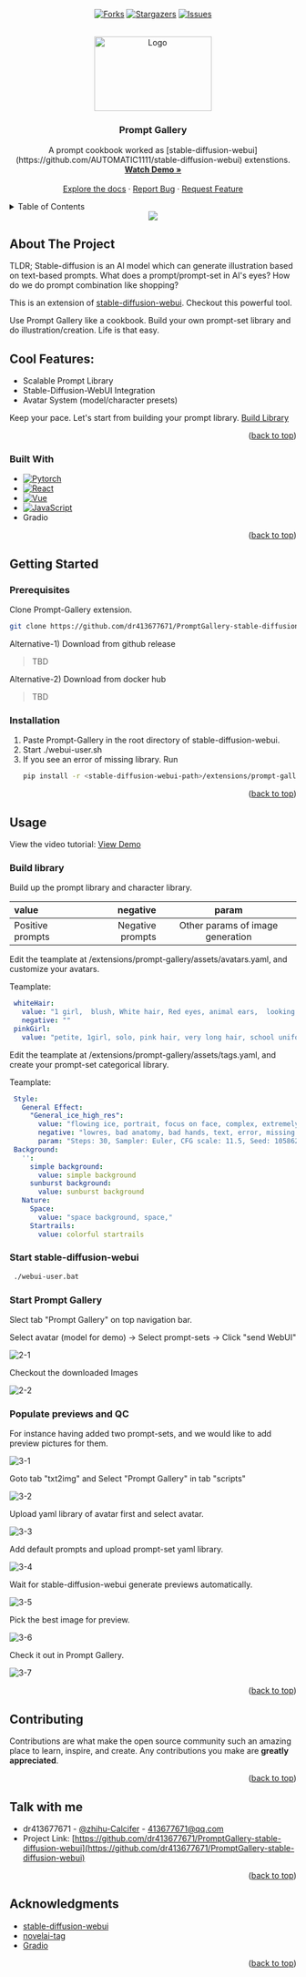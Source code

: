 
<a name="readme-top"></a>

<div align="center">

<!-- [![Contributors][contributors-shield]][contributors-url] -->
[![Forks][forks-shield]][forks-url]
[![Stargazers][stars-shield]][stars-url]
[![Issues][issues-shield]][issues-url]

</div>
<!-- [![MIT License][license-shield]][license-url]
[![LinkedIn][linkedin-shield]][linkedin-url] -->



<!-- PROJECT LOGO -->
<br />
<div align="center">
  <a href="https://github.com/dr413677671/PromptGallery-stable-diffusion-webui">
    <img src="images/logo.png" alt="Logo" width="206.25" height="131.25">
  </a>

  <h3 align="center">Prompt Gallery</h3>
  <p align="center">
    A prompt cookbook worked as [stable-diffusion-webui](https://github.com/AUTOMATIC1111/stable-diffusion-webui) extenstions.
    <br />
    <a href="https://www.youtube.com/watch?v=9U6-moIJUkk"><strong>Watch Demo »</strong></a>
    <br />
    <br />
    <a href="https://github.com/dr413677671/PromptGallery-stable-diffusion-webui/README.md">Explore the docs</a>
    ·
    <a href="https://github.com/dr413677671/PromptGallery-stable-diffusion-webui/issues">Report Bug</a>
    ·
    <a href="https://github.com/dr413677671/PromptGallery-stable-diffusion-webui/issues">Request Feature</a>
  </p>
</div>



<!-- TABLE OF CONTENTS -->
<details>
  <summary>Table of Contents</summary>
  <ol>
    <li>
      <a href="#about-the-project">About The Project</a>
      <ul>
        <li><a href="#built-with">Built With</a></li>
      </ul>
    </li>
    <li>
      <a href="#getting-started">Getting Started</a>
      <ul>
        <li><a href="#prerequisites">Prerequisites</a></li>
        <li><a href="#installation">Installation</a></li>
      </ul>
    </li>
    <li>
      <a href="#usage">Usage</a>
      <ul>
        <li><a href="#build-library">Build Library</a></li>
        <li><a href="#start-stable-diffusion-webui">Start stable-diffusion-webui</a></li>
        <li><a href="#build-library">Build Library</a></li>
        <li><a href="#start-prompt-gallery">Start Prompt Gallery</a></li>
        <li><a href="#populate-previews-and-qc">Populate previews </a></li>
        <li><a href="#populate-previews-and-qc">Quality Contorl</a></li>
      </ul>
    </li>
    <li><a href="#contributing">Contributing</a></li>
    <li><a href="#contact">Contact</a></li>
    <li><a href="#acknowledgments">Acknowledgments</a></li>
  </ol>
</details>



<!-- ABOUT THE PROJECT -->

<div align=center>
<img src='./images/front.JPG'>
</div>

## About The Project

TLDR; Stable-diffusion is an AI model which can generate illustration based on text-based prompts. What does a prompt/prompt-set in AI's eyes? How do we do prompt combination like shopping? 

This is an extension of [stable-diffusion-webui](https://github.com/AUTOMATIC1111/stable-diffusion-webui). Checkout this powerful tool.

Use Prompt Gallery like a cookbook. Build your own prompt-set library and do illustration/creation. Life is that easy.

## Cool Features:
* Scalable Prompt Library
* Stable-Diffusion-WebUI Integration
* Avatar System (model/character presets)

Keep your pace. Let's start from building your prompt library. <a href="#build-library">Build Library</a>

<p align="right">(<a href="#readme-top">back to top</a>)</p>



### Built With

* [![Pytorch][Pytorch]][Pytorch-url]
* [![React][fastapi-img]][fastapi-url]
* [![Vue][Vue.js]][Vue-url]
* [![JavaScript][JSP]][JSP-url]
* Gradio

<p align="right">(<a href="#readme-top">back to top</a>)</p>

<!-- GETTING STARTED -->
## Getting Started


### Prerequisites

Clone Prompt-Gallery extension.

  ```sh
  git clone https://github.com/dr413677671/PromptGallery-stable-diffusion-webui.git
  ```

Alternative-1) Download from github release

> TBD

Alternative-2) Download from docker hub

> TBD

### Installation

1. Paste Prompt-Gallery in the root directory of stable-diffusion-webui.
2. Start ./webui-user.sh
3. If you see an error of missing library. Run 
   ```sh
   pip install -r <stable-diffusion-webui-path>/extensions/prompt-gallery/requirements.txt
   ```

<p align="right">(<a href="#readme-top">back to top</a>)</p>


## Usage

View the video tutorial:
<a href="https://www.youtube.com/watch?v=9U6-moIJUkk">View Demo</a>

### Build library

Build up the prompt library and character library.

| value | negative | param |
| :-----| ----: | :----: |
| Positive prompts | Negative prompts | Other params of image generation |

Edit the teamplate at <stable-diffusion-webui-path>/extensions/prompt-gallery/assets/avatars.yaml, and customize your avatars.

Teamplate: 
   ```yaml
    whiteHair: 
      value: "1 girl,  blush, White hair, Red eyes, animal ears,  looking at viewer, gothic lolita, dramatic angle, very beautiful, beautiful eyes, "
      negative: ""
    pinkGirl: 
      value: "petite, 1girl, solo, pink hair, very long hair, school uniform, happy,outdoors, flower field, excited"
   ```

Edit the teamplate at <stable-diffusion-webui-path>/extensions/prompt-gallery/assets/tags.yaml, and create your prompt-set categorical library.

Teamplate: 
   ```yaml
    Style:
      General Effect:
        "General_ice_high_res":
          value: "flowing ice, portrait, focus on face, complex, extremely detailed , elegant, CG, (an extremely delicate and beautiful girl), incredibly absurdres, best quality,concept art"
          negative: "lowres, bad anatomy, bad hands, text, error, missing fingers, extra digit, fewer digits, cropped, worst quality, low quality, "
          param: "Steps: 30, Sampler: Euler, CFG scale: 11.5, Seed: 1058629707, Size: 512x768, Variation seed: 1692844643, Variation seed strength: 0.27, Seed resize from: 1088x512"
    Background:
      '':
        simple background:
          value: simple background
        sunburst background:
          value: sunburst background
      Nature:
        Space:
          value: "space background, space,"
        Startrails:
          value: colorful startrails
   ```


### Start stable-diffusion-webui

   ```sh
    ./webui-user.bat
   ```

### Start Prompt Gallery

  Slect tab "Prompt Gallery" on top navigation bar.

  Select avatar (model for demo) -> Select prompt-sets -> Click "send WebUI"

  ![2-1](./images/2-1.JPG)

  Checkout the downloaded Images

  ![2-2](./images/2-2.JPG)

### Populate previews and QC

  For instance having added two prompt-sets, and we would like to add preview pictures for them.

  ![3-1](./images/3-1.JPG)

  Goto tab "txt2img" and Select "Prompt Gallery" in tab "scripts"

  ![3-2](./images/3-2.JPG)

  Upload yaml library of avatar first and select avatar.

  ![3-3](./images/3-3.JPG)

  Add default prompts and upload prompt-set yaml library.

  ![3-4](./images/3-4.JPG)

  Wait for stable-diffusion-webui generate previews automatically.

  ![3-5](./images/3-5.JPG)

  Pick the best image for preview.

  ![3-6](./images/3-6.JPG)

  Check it out in Prompt Gallery.

  ![3-7](./images/3-7.JPG)

<p align="right">(<a href="#readme-top">back to top</a>)</p>

<!-- CONTRIBUTING -->
## Contributing

Contributions are what make the open source community such an amazing place to learn, inspire, and create. Any contributions you make are **greatly appreciated**.


<p align="right">(<a href="#readme-top">back to top</a>)</p>


<!-- CONTACT -->
## Talk with me

* dr413677671 - [@zhihu-Calcifer](https://www.zhihu.com/people/kumonoue) - 413677671@qq.com
* Project Link: [https://github.com/dr413677671/PromptGallery-stable-diffusion-webui](https://github.com/dr413677671/PromptGallery-stable-diffusion-webui)

<p align="right">(<a href="#readme-top">back to top</a>)</p>

<!-- ACKNOWLEDGMENTS -->
## Acknowledgments
* [stable-diffusion-webui](https://github.com/AUTOMATIC1111/stable-diffusion-webui)
* [novelai-tag](https://github.com/blacktunes/novelai-tag)
* [Gradio](https://github.com/gradio-app/gradio)

<p align="right">(<a href="#readme-top">back to top</a>)</p>



<!-- MARKDOWN LINKS & IMAGES -->
<!-- https://www.markdownguide.org/basic-syntax/#reference-style-links -->
[contributors-shield]: https://img.shields.io/github/contributors/dr413677671/PromptGallery-stable-diffusion-webui.svg?style=for-the-badge
[contributors-url]: https://github.com/dr413677671/PromptGallery-stable-diffusion-webui/graphs/contributors
[forks-shield]: https://img.shields.io/github/forks/dr413677671/PromptGallery-stable-diffusion-webui.svg?style=for-the-badge
[forks-url]: https://github.com/dr413677671/PromptGallery-stable-diffusion-webui/network/members
[stars-shield]: https://img.shields.io/github/stars/dr413677671/PromptGallery-stable-diffusion-webui.svg?style=for-the-badge
[stars-url]: https://github.com/dr413677671/PromptGallery-stable-diffusion-webui/stargazers
[issues-shield]: https://img.shields.io/github/issues/dr413677671/PromptGallery-stable-diffusion-webui.svg?style=for-the-badge
[issues-url]: https://github.com/dr413677671/PromptGallery-stable-diffusion-webui/issues

[product-screenshot]: images/screenshot.png
[Vue.js]: https://img.shields.io/badge/Vue.js-35495E?style=for-the-badge&logo=vuedotjs&logoColor=4FC08D
[Vue-url]: https://vuejs.org/
[JSP]: https://img.shields.io/badge/JavaScript-323330?style=for-the-badge&logo=javascript&logoColor=F7DF1E
[JSP-url]: https://github.com/TheAlgorithms/JavaScript
[python-img]: https://img.shields.io/badge/Python-FFD43B?style=for-the-badge&logo=python&logoColor=blue
[python-url]: https://www.python.org/
[fastapi-img]: https://img.shields.io/badge/fastapi-109989?style=for-the-badge&logo=FASTAPI&logoColor=white
[fastapi-url]: https://fastapi.tiangolo.com/
[Pytorch]: https://img.shields.io/badge/PyTorch-EE4C2C?style=for-the-badge&logo=PyTorch&logoColor=white
[Pytorch-url]: https://github.com/pytorch/pytorch